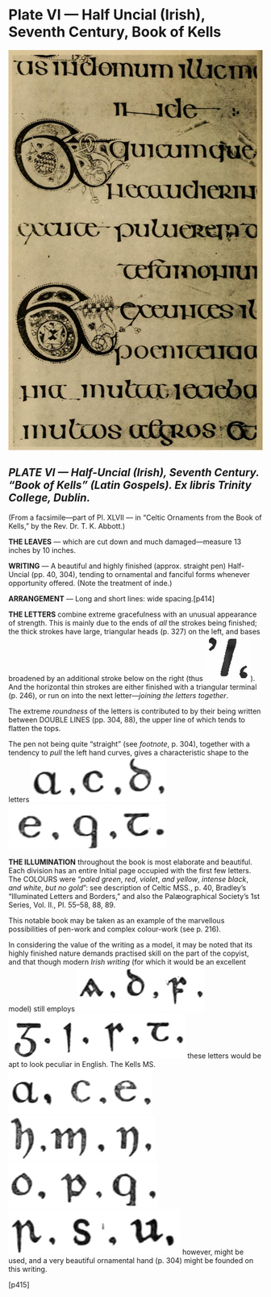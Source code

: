 # Plate VI — Half Uncial \(Irish\), Seventh Century, Book of Kells

![Plate VI.&#x2014;Half Uncial \(Irish\), Seventh Century, &#x201C;Book of Kells&#x201D; \(Latin Gospels\). Ex Libris Trinity College, Dublin. ](../.gitbook/assets/i444e-plate_vi.jpg)

## _PLATE VI — Half-Uncial \(Irish\), Seventh Century. “Book of Kells” \(Latin Gospels\). Ex libris Trinity College, Dublin._  <a id="plate06-note"></a>

\(From a facsimile—part of Pl. XLVII — in “Celtic Ornaments from the Book of Kells,” by the Rev. Dr. T. K. Abbott.\)

**THE LEAVES** — which are cut down and much damaged—measure 13 inches by 10 inches.

**WRITING** — A beautiful and highly finished \(approx. straight pen\) Half-Uncial \(pp. 40, 304\), tending to ornamental and fanciful forms whenever opportunity offered. \(Note the treatment of inde.\)

**ARRANGEMENT** — Long and short lines: wide spacing.\[p414\]

**THE LETTERS** combine extreme gracefulness with an unusual appearance of strength. This is mainly due to the ends of _all_ the strokes being finished; the thick strokes have large, triangular heads \(p. 327\) on the left, and bases broadened by an additional stroke below on the right \(thus ![solidus, thick](../.gitbook/assets/i414c1.jpg)\). And the horizontal thin strokes are either finished with a triangular terminal \(p. 246\), or run on into the next letter—_joining the letters together_.

The extreme _roundness_ of the letters is contributed to by their being written between DOUBLE LINES \(pp. 304, 88\), the upper line of which tends to flatten the tops.

The pen not being quite “straight” \(see _footnote_, p. 304\), together with a tendency to _pull_ the left hand curves, gives a characteristic shape to the letters ![Half-Uncial A, C, D](../.gitbook/assets/i414c2.jpg)![Half-Uncial E, Q, T](../.gitbook/assets/i414c3.jpg)

**THE ILLUMINATION** throughout the book is most elaborate and beautiful. Each division has an entire Initial page occupied with the first few letters. The COLOURS were “_paled green_, _red_, _violet_, _and yellow_, _intense black_, _and white_, _but no gold_”: see description of Celtic MSS., p. 40, Bradley’s “Illuminated Letters and Borders,” and also the Palæographical Society’s 1st Series, Vol. II., Pl. 55–58, 88, 89.

This notable book may be taken as an example of the marvellous possibilities of pen-work and complex colour-work \(see p. 216\).

In considering the value of the writing as a model, it may be noted that its highly finished nature demands practised skill on the part of the copyist, and that though modern _Irish writing_ \(for which it would be an excellent model\) still employs ![Half-Uncial A, D, F](../.gitbook/assets/i414c4.jpg)![Half-Uncial G, L, R, T](../.gitbook/assets/i414c5.jpg) these letters would be apt to look peculiar in English. The Kells MS. ![Half-Uncial A, C, E,](../.gitbook/assets/i414c6.jpg)![Half-Uncial H, M, N,](../.gitbook/assets/i414c7.jpg)![Half-Uncial O, P, Q,](../.gitbook/assets/i414c8.jpg)![Half-Uncial R, S, U,](../.gitbook/assets/i414c9.jpg) however, might be used, and a very beautiful ornamental hand \(p. 304\) might be founded on this writing.

\[p415\]

